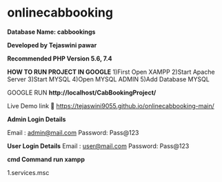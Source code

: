 # onlinecabbooking

**Database Name: cabbookings**

**Developed by Tejaswini pawar**



**Recommended PHP Version 5.6, 7.4**

**HOW TO RUN PROJECT IN GOOGLE**
1)First Open XAMPP
2)Start Apache Server
3)Start MYSQL
4)Open MYSQL ADMIN
5)Add Database MYSQL

GOOGLE RUN
**http://localhost/CabBookingProject/**

Live Demo link 🔗 
https://tejaswini9055.github.io/onlinecabbooking-main/

**Admin Login Details**

Email	: admin@mail.com
Password: Pass@123

**User Login Details**
Email	: user@mail.com
Password: Pass@123

**cmd Command run xampp**

1.services.msc
